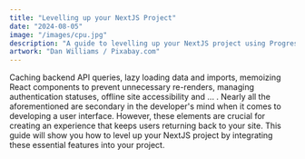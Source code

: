 ```yaml
---
title: "Levelling up your NextJS Project"
date: "2024-08-05"
image: "/images/cpu.jpg"
description: "A guide to levelling up your NextJS project using Progressive Web Apps (PWAs), React Query for caching, memoization, and more."
artwork: "Dan Williams / Pixabay.com"
---
```


Caching backend API queries, lazy loading data and imports, memoizing React components to prevent unnecessary re-renders, 
managing authentication statuses, offline site accessibility and ... . Nearly all the aforementioned are secondary in the developer's mind when it comes
to developing a user interface. However, these elements are crucial for creating an experience that keeps users returning back to your site. 
This guide will show you how to level up your NextJS project by integrating these essential features into your project.